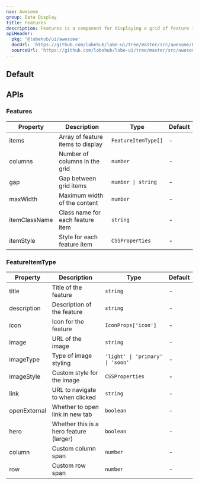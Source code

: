 ```yaml
---
nav: Awesome
group: Data Display
title: Features
description: Features is a component for displaying a grid of feature items with icons, descriptions, and optional images.
apiHeader:
  pkg: '@lobehub/ui/awesome'
  docUrl: 'https://github.com/lobehub/lobe-ui/tree/master/src/awesome/Features/index.md'
  sourceUrl: 'https://github.com/lobehub/lobe-ui/tree/master/src/awesome/Features/index.tsx'
---
```


## Default

<code src="./demos/index.tsx" nopadding></code>

## APIs

### Features

| Property      | Description                       | Type                | Default |
| ------------- | --------------------------------- | ------------------- | ------- |
| items         | Array of feature items to display | `FeatureItemType[]` | -       |
| columns       | Number of columns in the grid     | `number`            | -       |
| gap           | Gap between grid items            | `number \| string`  | -       |
| maxWidth      | Maximum width of the content      | `number`            | -       |
| itemClassName | Class name for each feature item  | `string`            | -       |
| itemStyle     | Style for each feature item       | `CSSProperties`     | -       |

### FeatureItemType

| Property     | Description                             | Type                             | Default |
| ------------ | --------------------------------------- | -------------------------------- | ------- |
| title        | Title of the feature                    | `string`                         | -       |
| description  | Description of the feature              | `string`                         | -       |
| icon         | Icon for the feature                    | `IconProps['icon']`              | -       |
| image        | URL of the image                        | `string`                         | -       |
| imageType    | Type of image styling                   | `'light' \| 'primary' \| 'soon'` | -       |
| imageStyle   | Custom style for the image              | `CSSProperties`                  | -       |
| link         | URL to navigate to when clicked         | `string`                         | -       |
| openExternal | Whether to open link in new tab         | `boolean`                        | -       |
| hero         | Whether this is a hero feature (larger) | `boolean`                        | -       |
| column       | Custom column span                      | `number`                         | -       |
| row          | Custom row span                         | `number`                         | -       |

